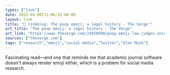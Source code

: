 ```yaml
---
types: ["link"]
date: 2023-04-06T11:06:53-04:00
layout: link
title: "🔗 linkblog: The poop emoji: a legal history - The Verge'"
art_title: "The poop emoji: a legal history - The Verge"
art_link: "https://www.theverge.com/23650699/poop-emoji-law-judges-unicode"
sources: ["theverge.com"]
tags: ["research","emoji","social media","Twitter","Elon Musk"]
---
```

Fascinating read—and one that reminds me that academic journal software doesn't always render emoji either, which is a problem for social media research.  
 
